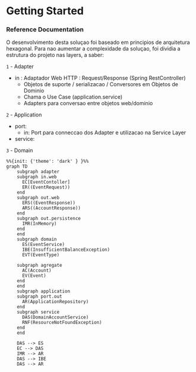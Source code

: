 # Getting Started

### Reference Documentation



O desenvolvimento desta soluçao foi baseado em principios de arquitetura hexagonal.
Para nao aumentar a complexidade da soluçao, foi dividia a estrutura do projeto nas layers, a saber:

`1` - Adapter
- in : Adaptador Web HTTP : Request/Response (Spring RestController)
  - Objetos de suporte / serializacao / Conversores em Objetos de Dominio
  - Chama o Use Case (application.service)
  - Adapters para conversao entre objetos web/dominio 

`2` - Application
- port:
  - in: Port para conneccao dos Adapter e utilizacao na Service Layer
- service:  

`3` -  Domain

```mermaid
%%{init: {'theme': 'dark' } }%%
graph TD
    subgraph adapter
    subgraph in.web
      EC[EventContoller]
      ER((EventRequest))
    end
    subgraph out.web
      ERS((EventResponse))
      ARS((AccountResponse))
    end
    subgraph out.persistence
      IMR(InMemory)
    end 
    end
    subgraph domain
      ES(EventService)
      IBE(InsufficientBalanceException)
      EVT(EventType)
    
    subgraph agregate
      AC(Account)
      EV(Event)
    end
    end
    subgraph application
    subgraph port.out
      AR(ApplicationRepository)
    end
    subgraph service
      DAS(DomainAccountService)
      RNF(ResourceNotFoundException)
    end
    end
    
    DAS --> ES
    EC --> DAS
    IMR --> AR 
    DAS --> IBE
    DAS --> AR
```